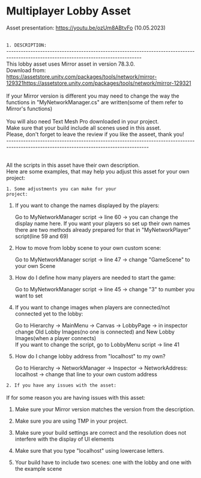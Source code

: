 
# Multiplayer Lobby Asset

Asset presentation: https://youtu.be/ozUm8ABtvFo     (10.05.2023)

<br><code>1. DESCRIPTION:</code>
<br>--------------------------------------------------------------------------------------------------------------------------------------
<br>This lobby asset uses Mirror asset in version 78.3.0.
<br>Download from: https://assetstore.unity.com/packages/tools/network/mirror-129321https://assetstore.unity.com/packages/tools/network/mirror-129321
<br>
<br>If your Mirror version is different you may need to change the way the functions in "MyNetworkManager.cs" are written(some of them refer to Mirror's functions)
<br>
<br>You will also need Text Mesh Pro downloaded in your project.
<br>Make sure that your build include all scenes used in this asset.
<br>Please, don't forget to leave the review if you like the asseet, thank you!
<br>
-----------------------------------------------------------------------------------------------------------------------------------------<br>

<br>All the scripts in this asset have their own description.
<br>Here are some examples, that may help you adjust this asset for your own project:


<code>1. Some adjustments you can make for your project:</code><br>
1.  If you want to change the names displayed by the players:

    Go to MyNetworkManager script -> line 60 -> you can change the display name here. If you want your players so set up their own names 
   <br> there are two methods already prepared for that in "MyNetworkPlayer" script(line 59 and 69)<br>

2. How to move from lobby scene to your own custom scene:

    Go to MyNetworkManager script -> line 47 -> change "GameScene" to your own Scene<br>

3. How do I define how many players are needed to start the game:

   Go to MyNetworkManager script -> line 45 -> change "3" to number you want to set<br>

4. If you want to change images when players are connected/not connected yet to the lobby:

    Go to Hierarchy -> MainMenu -> Canvas -> LobbyPage -> in inspector change Old Lobby Images(no one is connected) and New Lobby Images(when a player connects)
   <br> If you want to change the script, go to LobbyMenu script -> line 41

5. How do I change lobby address from "localhost" to my own?

   Go to Hierarchy -> NetworkManager -> Inspector -> NetworkAddress: localhost -> change that line to your own custom address<br>
                                  
<code>2. If you have any issues with the asset: </code>     <br><br>
If for some reason you are having issues with this asset:

1. Make sure your Mirror version matches the version from the description.

2. Make sure you are using TMP in your project.

3. Make sure your build settings are correct and the resolution does not interfere with the display of UI elements

4. Make sure that you type "localhost" using lowercase letters.

5. Your build have to include two scenes: one with the lobby and one with the example scene


